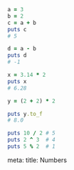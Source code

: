 ```ruby
a = 3
b = 2
c = a + b
puts c
# 5

d = a - b
puts d
# -1

x = 3.14 * 2 
puts x
# 6.28

y = (2 + 2) * 2 

puts y.to_f
# 8.0

puts 10 / 2 # 5
puts 2 ^ 3  # 4
puts 5 % 2  # 1
```

<route lang="yaml">
meta:
  title: Numbers
</route>
